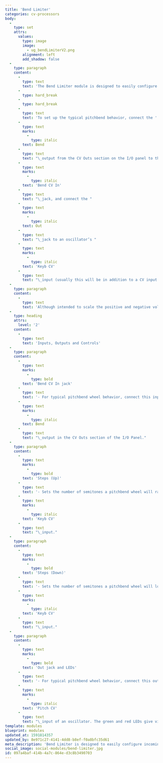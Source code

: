 ```yaml
---
title: 'Bend Limiter'
categories: cv-processors
body:
  -
    type: set
    attrs:
      values:
        type: image
        image:
          - ug_bendLimiterV2.png
        alignment: left
        add_shadow: false
  -
    type: paragraph
    content:
      -
        type: text
        text: 'The Bend Limiter module is designed to easily configure incoming pitchbend messages received from a MIDI keyboard or DAW to “bend” the pitch of an oscillator up and down in different amounts from zero to 60 semitones (five octaves).'
      -
        type: hard_break
      -
        type: hard_break
      -
        type: text
        text: 'To set up the typical pitchbend behavior, connect the '
      -
        type: text
        marks:
          -
            type: italic
        text: Bend
      -
        type: text
        text: "\_output from the CV Outs section on the I/O panel to the "
      -
        type: text
        marks:
          -
            type: italic
        text: 'Bend CV In'
      -
        type: text
        text: "\_jack, and connect the "
      -
        type: text
        marks:
          -
            type: italic
        text: Out
      -
        type: text
        text: "\_jack to an oscillator’s "
      -
        type: text
        marks:
          -
            type: italic
        text: 'Keyb CV'
      -
        type: text
        text: "\_input (usually this will be in addition to a CV input from a keyboard or sequencer)."
  -
    type: paragraph
    content:
      -
        type: text
        text: 'Although intended to scale the positive and negative voltages received from a pitchbend wheel, any signal can be altered. Try running an LFO through it. The amplitude of the positive and negative portions of its waveform can be scaled allowing the depth of modulation to be adjusted in each direction independently!'
  -
    type: heading
    attrs:
      level: '2'
    content:
      -
        type: text
        text: 'Inputs, Outputs and Controls'
  -
    type: paragraph
    content:
      -
        type: text
        marks:
          -
            type: bold
        text: 'Bend CV In jack'
      -
        type: text
        text: '- For typical pitchbend wheel behavior, connect this input to the '
      -
        type: text
        marks:
          -
            type: italic
        text: Bend
      -
        type: text
        text: "\_output in the CV Outs section of the I/O Panel."
  -
    type: paragraph
    content:
      -
        type: text
        marks:
          -
            type: bold
        text: 'Steps (Up)'
      -
        type: text
        text: '- Sets the number of semitones a pitchbend wheel will raise the pitch of an oscillator when patched to its '
      -
        type: text
        marks:
          -
            type: italic
        text: 'Keyb CV'
      -
        type: text
        text: "\_input."
  -
    type: paragraph
    content:
      -
        type: text
        marks:
          -
            type: bold
        text: 'Steps (Down)'
      -
        type: text
        text: '- Sets the number of semitones a pitchbend wheel will lower the pitch of an oscillator when patched to its '
      -
        type: text
        marks:
          -
            type: italic
        text: 'Keyb CV'
      -
        type: text
        text: "\_input."
  -
    type: paragraph
    content:
      -
        type: text
        marks:
          -
            type: bold
        text: 'Out jack and LEDs'
      -
        type: text
        text: '- For typical pitchbend wheel behavior, connect this output to the '
      -
        type: text
        marks:
          -
            type: italic
        text: 'Pitch CV'
      -
        type: text
        text: "\_input of an oscillator. The green and red LEDs give visual feedback of when the output voltage is positive and negative respectively."
template: modules
blueprint: modules
updated_at: 1591814357
updated_by: 8e971c27-4141-4dd8-b8ef-f0a8bfc35d61
meta_description: 'Bend Limiter is designed to easily configure incoming pitchbend to “bend” the pitch of an oscillator up and down in different amounts from zero to 60 semitones'
social_image: social-modules/bend-limiter.jpg
id: 097a4baf-414b-4a7c-864e-d3c8b3490703
---
```

